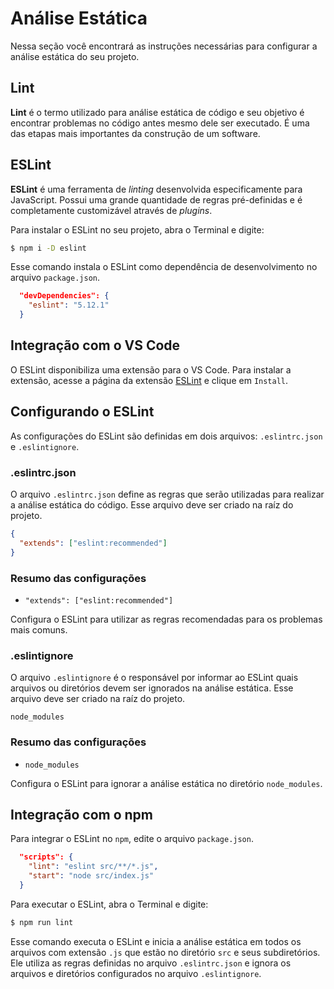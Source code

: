 # Análise Estática

Nessa seção você encontrará as instruções necessárias para configurar a análise estática do seu projeto.

## Lint

**Lint** é o termo utilizado para análise estática de código e seu objetivo é encontrar problemas no código antes mesmo dele ser executado. É uma das etapas mais importantes da construção de um software.

## ESLint

**ESLint** é uma ferramenta de _linting_ desenvolvida especificamente para JavaScript. Possui uma grande quantidade de regras pré-definidas e é completamente customizável através de _plugins_.

Para instalar o ESLint no seu projeto, abra o Terminal e digite:

```bash
$ npm i -D eslint
```

Esse comando instala o ESLint como dependência de desenvolvimento no arquivo `package.json`.

```json
  "devDependencies": {
    "eslint": "5.12.1"
  }
```

## Integração com o VS Code

O ESLint disponibiliza uma extensão para o VS Code. Para instalar a extensão, acesse a página da extensão [ESLint](https://marketplace.visualstudio.com/items?itemName=dbaeumer.vscode-eslint) e clique em `Install`.

## Configurando o ESLint

As configurações do ESLint são definidas em dois arquivos: `.eslintrc.json` e `.eslintignore`.

### .eslintrc.json

O arquivo `.eslintrc.json` define as regras que serão utilizadas para realizar a análise estática do código. Esse arquivo deve ser criado na raíz do projeto.

```json
{
  "extends": ["eslint:recommended"]
}
```

### Resumo das configurações

- `"extends": ["eslint:recommended"]`

Configura o ESLint para utilizar as regras recomendadas para os problemas mais comuns.

### .eslintignore

O arquivo `.eslintignore` é o responsável por informar ao ESLint quais arquivos ou diretórios devem ser ignorados na análise estática. Esse arquivo deve ser criado na raíz do projeto.

```properties
node_modules
```

### Resumo das configurações

- `node_modules`

Configura o ESLint para ignorar a análise estática no diretório `node_modules`.

## Integração com o npm

Para integrar o ESLint no `npm`, edite o arquivo `package.json`.

```json
  "scripts": {
    "lint": "eslint src/**/*.js",
    "start": "node src/index.js"
  }
```

Para executar o ESLint, abra o Terminal e digite:

```bash
$ npm run lint
```

Esse comando executa o ESLint e inicia a análise estática em todos os arquivos com extensão `.js` que estão no diretório `src` e seus subdiretórios. Ele utiliza as regras definidas no arquivo `.eslintrc.json` e ignora os arquivos e diretórios configurados no arquivo `.eslintignore`.
